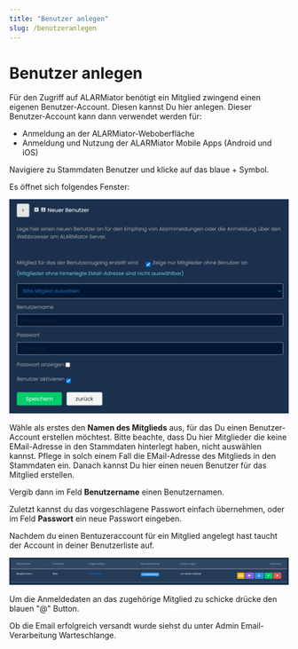 ```yaml
---
title: "Benutzer anlegen"
slug: /benutzeranlegen
---
```


# Benutzer anlegen

Für den Zugriff auf ALARMiator benötigt ein Mitglied zwingend einen eigenen Benutzer-Account. Diesen kannst Du hier anlegen. Dieser Benutzer-Account kann dann verwendet werden für:



* Anmeldung an der ALARMiator-Weboberfläche
* Anmeldung und Nutzung der ALARMiator Mobile Apps (Android und iOS)



Navigiere zu Stammdaten  Benutzer und klicke auf das blaue + Symbol.



Es öffnet sich folgendes Fenster:


![](/img/image-28-1024x784.png)



Wähle als erstes den **Namen des Mitglieds** aus, für das Du einen Benutzer-Account erstellen möchtest. Bitte beachte, dass Du hier Mitglieder die keine EMail-Adresse in den Stammdaten hinterlegt haben, nicht auswählen kannst. Pflege in solch einem Fall die EMail-Adresse des Mitglieds in den Stammdaten ein. Danach kannst Du hier einen neuen Benutzer für das Mitglied erstellen.



Vergib dann im Feld **Benutzername** einen Benutzernamen.



Zuletzt kannst du das vorgeschlagene Passwort einfach übernehmen, oder im Feld **Passwort** ein neue Passwort eingeben.




Nachdem du einen Bentuzeraccount für ein Mitglied angelegt hast taucht der Account in deiner Benutzerliste auf.


![](/img/image-29-1024x98.png)



Um die Anmeldedaten an das zugehörige Mitglied zu schicke drücke den blauen "@" Button.



Ob die Email erfolgreich versandt wurde siehst du unter Admin  Email-Verarbeitung  Warteschlange.
